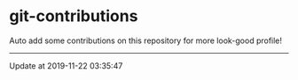 # git-contributions

Auto add some contributions on this repository for more look-good profile!

---

Update at 2019-11-22 03:35:47
